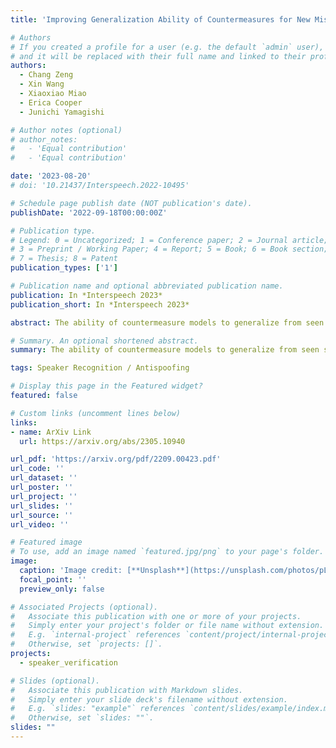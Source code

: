 ```yaml
---
title: 'Improving Generalization Ability of Countermeasures for New Mismatch Scenario by Combining Multiple Advanced Regularization Terms'

# Authors
# If you created a profile for a user (e.g. the default `admin` user), write the username (folder name) here
# and it will be replaced with their full name and linked to their profile.
authors:
  - Chang Zeng
  - Xin Wang
  - Xiaoxiao Miao
  - Erica Cooper
  - Junichi Yamagishi

# Author notes (optional)
# author_notes:
#   - 'Equal contribution'
#   - 'Equal contribution'

date: '2023-08-20'
# doi: '10.21437/Interspeech.2022-10495'

# Schedule page publish date (NOT publication's date).
publishDate: '2022-09-18T00:00:00Z'

# Publication type.
# Legend: 0 = Uncategorized; 1 = Conference paper; 2 = Journal article;
# 3 = Preprint / Working Paper; 4 = Report; 5 = Book; 6 = Book section;
# 7 = Thesis; 8 = Patent
publication_types: ['1']

# Publication name and optional abbreviated publication name.
publication: In *Interspeech 2023*
publication_short: In *Interspeech 2023*

abstract: The ability of countermeasure models to generalize from seen speech synthesis methods to unseen ones has been investigated in the ASVspoof challenge. However, a new mismatch scenario in which fake audio may be generated from real audio with unseen genres has not been studied thoroughly. To this end, we first use five different vocoders to create a new dataset called CN-Spoof based on the CN-Celeb1&2 datasets. Then, we design two auxiliary objectives for regularization via meta-optimization and a genre alignment module, respectively, and combine them with the main anti-spoofing objective using learnable weights for multiple loss terms. The results on our cross-genre evaluation dataset for anti-spoofing show that the proposed method significantly improved the generalization ability of the countermeasures compared with the baseline system in the genre mismatch scenario.

# Summary. An optional shortened abstract.
summary: The ability of countermeasure models to generalize from seen speech synthesis methods to unseen ones has been investigated in the ASVspoof challenge. However, a new mismatch scenario in which fake audio may be generated from real audio with unseen genres has not been studied thoroughly. To this end, we first use five different vocoders to create a new dataset called CN-Spoof based on the CN-Celeb1&2 datasets. Then, we design two auxiliary objectives for regularization via meta-optimization and a genre alignment module, respectively, and combine them with the main anti-spoofing objective using learnable weights for multiple loss terms.

tags: Speaker Recognition / Antispoofing

# Display this page in the Featured widget?
featured: false

# Custom links (uncomment lines below)
links:
- name: ArXiv Link
  url: https://arxiv.org/abs/2305.10940

url_pdf: 'https://arxiv.org/pdf/2209.00423.pdf'
url_code: ''
url_dataset: ''
url_poster: ''
url_project: ''
url_slides: ''
url_source: ''
url_video: ''

# Featured image
# To use, add an image named `featured.jpg/png` to your page's folder.
image:
  caption: 'Image credit: [**Unsplash**](https://unsplash.com/photos/pLCdAaMFLTE)'
  focal_point: ''
  preview_only: false

# Associated Projects (optional).
#   Associate this publication with one or more of your projects.
#   Simply enter your project's folder or file name without extension.
#   E.g. `internal-project` references `content/project/internal-project/index.md`.
#   Otherwise, set `projects: []`.
projects:
  - speaker_verification

# Slides (optional).
#   Associate this publication with Markdown slides.
#   Simply enter your slide deck's filename without extension.
#   E.g. `slides: "example"` references `content/slides/example/index.md`.
#   Otherwise, set `slides: ""`.
slides: ""
---
```


<!-- {{% callout note %}}
Click the _Cite_ button above to demo the feature to enable visitors to import publication metadata into their reference management software.
{{% /callout %}} -->

<!-- {{% callout note %}}
Create your slides in Markdown - click the _Slides_ button to check out the example.
{{% /callout %}} -->

<!-- Supplementary notes can be added here, including [code, math, and images](https://wowchemy.com/docs/writing-markdown-latex/). -->
